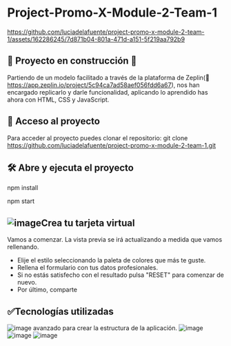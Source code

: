 # Project-Promo-X-Module-2-Team-1 

https://github.com/luciadelafuente/project-promo-x-module-2-team-1/assets/162286245/7d871b04-801a-471d-a151-5f219aa792b9

## 🚧 **Proyecto en construcción** 🚧

Partiendo de un modelo facilitado a través de la plataforma de Zeplin(🔗 https://app.zeplin.io/project/5c94ca7ad58aef056fdd6a67), nos han encargado replicarlo y darle funcionalidad, aplicando lo aprendido has ahora con HTML, CSS y JavaScript.

## 📁 **Acceso al proyecto**

Para acceder al proyecto puedes clonar el repositorio: git clone https://github.com/luciadelafuente/project-promo-x-module-2-team-1.git

## 🛠️ **Abre y ejecuta el proyecto**

npm install

npm start

## ![image](https://github.com/luciadelafuente/project-promo-x-module-2-team-1/assets/162286245/94cd911f-764e-4a54-8e6f-f3e897a39ea6)**Crea tu tarjeta virtual**

Vamos a comenzar. La vista previa se irá actualizando a medida que vamos rellenando.
- Elije el estilo seleccionando la paleta de colores que más te guste.
- Rellena el formulario con tus datos profesionales.
- Si no estás satisfecho con el resultado pulsa "RESET" para comenzar de nuevo.
- Por último, comparte 

## ✅**Tecnologías utilizadas**

 ![image](https://github.com/luciadelafuente/project-promo-x-module-2-team-1/assets/162286245/9f4280a4-c68e-4329-9d17-032d7c795822) avanzado para crear la estructura de la aplicación.
 ![image](https://github.com/luciadelafuente/project-promo-x-module-2-team-1/assets/162286245/425c71c8-9e17-485a-8ea0-fdbba2b73d19)
 ![image](https://github.com/luciadelafuente/project-promo-x-module-2-team-1/assets/162286245/ed3e197a-b248-4d3e-8d50-8dbf3f3a4dec)
 ![image](https://github.com/luciadelafuente/project-promo-x-module-2-team-1/assets/162286245/585c1c63-fbd4-40dd-bae0-88113d4b3162)

